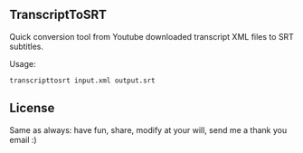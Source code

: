 TranscriptToSRT
---------------



Quick conversion tool from Youtube downloaded transcript XML files to SRT subtitles.

Usage:

	transcripttosrt input.xml output.srt


	

License
-------

Same as always: have fun, share, modify at your will, send me a thank you email :)